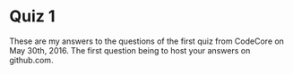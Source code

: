 # Quiz 1

These are my answers to the questions of the first quiz from CodeCore on May 30th, 2016. The first question being to host your answers on github.com. 
